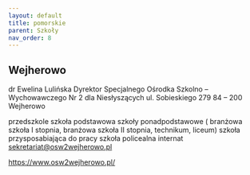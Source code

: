 ```yaml
---
layout: default
title: pomorskie
parent: Szkoły
nav_order: 8
---
```


## Wejherowo

dr Ewelina Lulińska
Dyrektor
Specjalnego Ośrodka Szkolno – Wychowawczego Nr 2
dla Niesłyszących
ul. Sobieskiego 279
84 – 200 Wejherowo

przedszkole
szkoła podstawowa
szkoły ponadpodstawowe
( branżowa szkoła I stopnia, branżowa szkoła II stopnia, technikum, liceum)
szkoła przysposabiająca do pracy
szkoła policealna
internat
sekretariat@osw2wejherowo.pl

https://www.osw2wejherowo.pl/
